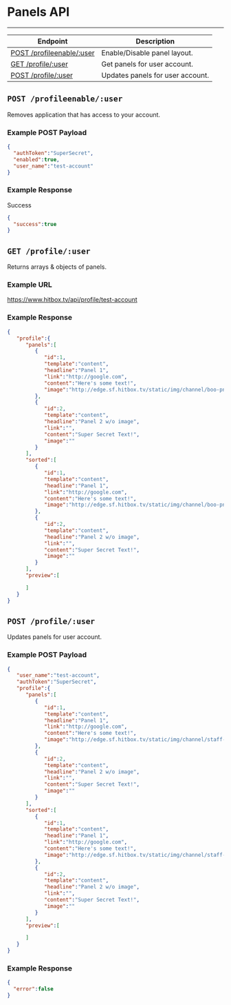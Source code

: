 # Panels API
***

| Endpoint | Description |
| ---- | --------------- |
| [POST /profileenable/:user](/oauth.md#get-oauthaccessuser) | Enable/Disable panel layout. |
| [GET /profile/:user](/profile.md#get-profileuser) | Get panels for user account. |
| [POST /profile/:user](/profile.md#post-profileuser) | Updates panels for user account. |

## `POST /profileenable/:user`

Removes application that has access to your account.

### Example POST Payload

```json
{
  "authToken":"SuperSecret",
  "enabled":true,
  "user_name":"test-account"
}
```

### Example Response

Success
```json
{
  "success":true
}
```

## `GET /profile/:user`

Returns arrays & objects of panels.

### Example URL

https://www.hitbox.tv/api/profile/test-account

### Example Response

```json
{
   "profile":{
      "panels":[
         {
            "id":1,
            "template":"content",
            "headline":"Panel 1",
            "link":"http://google.com",
            "content":"Here's some text!",
            "image":"http://edge.sf.hitbox.tv/static/img/channel/boo-png_553fef3cdd5c1.png"
         },
         {
            "id":2,
            "template":"content",
            "headline":"Panel 2 w/o image",
            "link":"",
            "content":"Super Secret Text!",
            "image":""
         }
      ],
      "sorted":[
         {
            "id":1,
            "template":"content",
            "headline":"Panel 1",
            "link":"http://google.com",
            "content":"Here's some text!",
            "image":"http://edge.sf.hitbox.tv/static/img/channel/boo-png_553fef3cdd5c1.png"
         },
         {
            "id":2,
            "template":"content",
            "headline":"Panel 2 w/o image",
            "link":"",
            "content":"Super Secret Text!",
            "image":""
         }
      ],
      "preview":[

      ]
   }
}
```

## `POST /profile/:user`

Updates panels for user account.

### Example POST Payload

```json
{
   "user_name":"test-account",
   "authToken":"SuperSecret",
   "profile":{
      "panels":[
         {
            "id":1,
            "template":"content",
            "headline":"Panel 1",
            "link":"http://google.com",
            "content":"Here's some text!",
            "image":"http://edge.sf.hitbox.tv/static/img/channel/staff-chat-png_553fef3cdd5c1.png"
         },
         {
            "id":2,
            "template":"content",
            "headline":"Panel 2 w/o image",
            "link":"",
            "content":"Super Secret Text!",
            "image":""
         }
      ],
      "sorted":[
         {
            "id":1,
            "template":"content",
            "headline":"Panel 1",
            "link":"http://google.com",
            "content":"Here's some text!",
            "image":"http://edge.sf.hitbox.tv/static/img/channel/staff-chat-png_553fef3cdd5c1.png"
         },
         {
            "id":2,
            "template":"content",
            "headline":"Panel 2 w/o image",
            "link":"",
            "content":"Super Secret Text!",
            "image":""
         }
      ],
      "preview":[

      ]
   }
}
```

### Example Response

```json
{
  "error":false
}
```